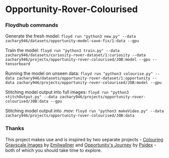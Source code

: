 # Opportunity-Rover-Colourised

### Floydhub commands
Generate the fresh model:
```floyd run "python3 new.py" --data zachary946/datasets/opportunity-model-save-fix/1:data --gpu```

Train the model:
```floyd run "python3 train.py" --data zachary946/datasets/curiosity-rover-dataset/1:curiosity --data zachary946/projects/opportunity-rover-colourised/JOB:model --gpu --tensorboard```

Running the model on unseen data:
```floyd run "python3 colourise.py" --data zachary946/datasets/opportunity-rover-dataset/1:opportunity --data zachary946/projects/opportunity-rover-colourised/JOB:model --gpu```

Stitching model output into full images:
```floyd run "python3 stitchOutput.py" --data zachary946/projects/opportunity-rover-colourised/JOB:data --gpu```

Stitching model output into .mov:
```floyd run "python3 makeVideo.py" --data zachary946/projects/opportunity-rover-colourised/JOB:data```

### Thanks
This project makes use and is inspired by two separate projects - [Colouring Grayscale Images](https://github.com/emilwallner/Coloring-greyscale-images/blob/master/floydhub/Beta-version/beta_version.ipynb) by [Emilwallner](https://github.com/emilwallner/) and [Opportunity's Journey](https://github.com/thatguywiththatname/Opportunitys-Journey) by [Psidex](https://github.com/Psidex/) - both of which you should take time to explore.
